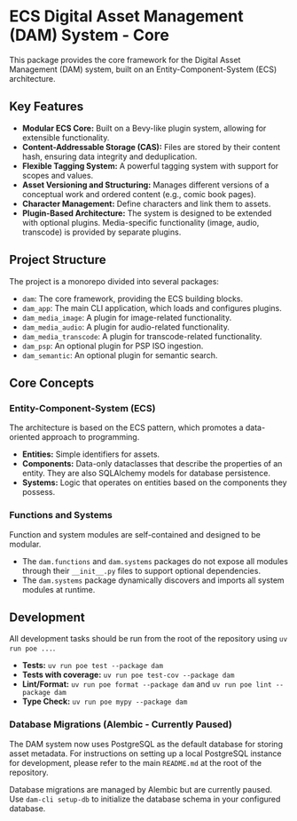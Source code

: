 # ECS Digital Asset Management (DAM) System - Core

This package provides the core framework for the Digital Asset Management (DAM) system, built on an Entity-Component-System (ECS) architecture.

## Key Features

*   **Modular ECS Core:** Built on a Bevy-like plugin system, allowing for extensible functionality.
*   **Content-Addressable Storage (CAS):** Files are stored by their content hash, ensuring data integrity and deduplication.
*   **Flexible Tagging System:** A powerful tagging system with support for scopes and values.
*   **Asset Versioning and Structuring:** Manages different versions of a conceptual work and ordered content (e.g., comic book pages).
*   **Character Management:** Define characters and link them to assets.
*   **Plugin-Based Architecture:** The system is designed to be extended with optional plugins. Media-specific functionality (image, audio, transcode) is provided by separate plugins.

## Project Structure

The project is a monorepo divided into several packages:

*   `dam`: The core framework, providing the ECS building blocks.
*   `dam_app`: The main CLI application, which loads and configures plugins.
*   `dam_media_image`: A plugin for image-related functionality.
*   `dam_media_audio`: A plugin for audio-related functionality.
*   `dam_media_transcode`: A plugin for transcode-related functionality.
*   `dam_psp`: An optional plugin for PSP ISO ingestion.
*   `dam_semantic`: An optional plugin for semantic search.

## Core Concepts

### Entity-Component-System (ECS)

The architecture is based on the ECS pattern, which promotes a data-oriented approach to programming.

*   **Entities:** Simple identifiers for assets.
*   **Components:** Data-only dataclasses that describe the properties of an entity. They are also SQLAlchemy models for database persistence.
*   **Systems:** Logic that operates on entities based on the components they possess.

### Functions and Systems

Function and system modules are self-contained and designed to be modular.

*   The `dam.functions` and `dam.systems` packages do not expose all modules through their `__init__.py` files to support optional dependencies.
*   The `dam.systems` package dynamically discovers and imports all system modules at runtime.

## Development

All development tasks should be run from the root of the repository using `uv run poe ...`.

*   **Tests:** `uv run poe test --package dam`
*   **Tests with coverage:** `uv run poe test-cov --package dam`
*   **Lint/Format:** `uv run poe format --package dam` and `uv run poe lint --package dam`
*   **Type Check:** `uv run poe mypy --package dam`

### Database Migrations (Alembic - Currently Paused)

The DAM system now uses PostgreSQL as the default database for storing asset metadata. For instructions on setting up a local PostgreSQL instance for development, please refer to the main `README.md` at the root of the repository.

Database migrations are managed by Alembic but are currently paused. Use `dam-cli setup-db` to initialize the database schema in your configured database.
